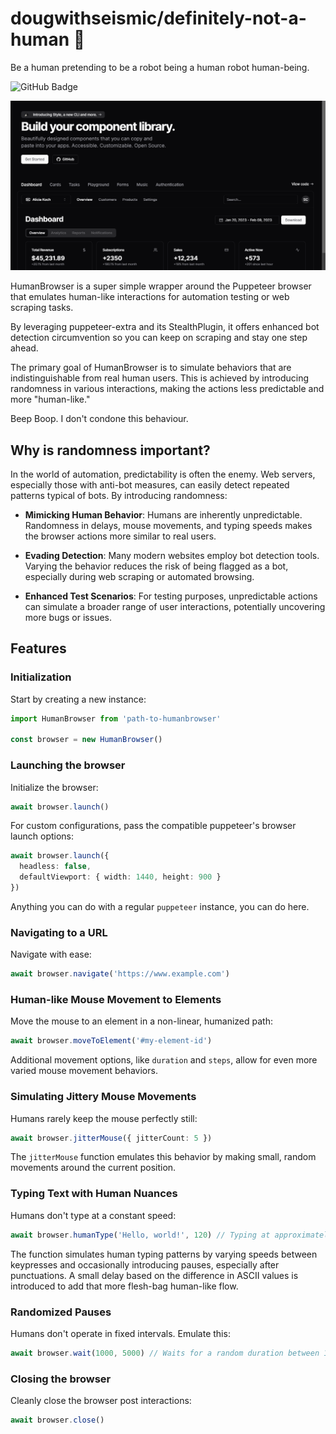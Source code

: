 # dougwithseismic/definitely-not-a-human 🤖

Be a human pretending to be a robot being a human robot human-being. 

![GitHub Badge](https://img.shields.io/github/stars/dougwithseismic/definitely-not-a-robot?style=social&label=Star)

![Definitely Not A Robot](definitely-not-a-robot.gif)

HumanBrowser is a super simple wrapper around the Puppeteer browser that emulates human-like interactions for automation testing or web scraping tasks.

By leveraging puppeteer-extra and its StealthPlugin, it offers enhanced bot detection circumvention so you can keep on scraping and stay one step ahead.

The primary goal of HumanBrowser is to simulate behaviors that are indistinguishable from real human users. This is achieved by introducing randomness in various interactions, making the actions less predictable and more "human-like."

Beep Boop. I don't condone this behaviour.

## Why is randomness important?

In the world of automation, predictability is often the enemy. Web servers, especially those with anti-bot measures, can easily detect repeated patterns typical of bots. By introducing randomness:

- **Mimicking Human Behavior**: Humans are inherently unpredictable. Randomness in delays, mouse movements, and typing speeds makes the browser actions more similar to real users.
  
- **Evading Detection**: Many modern websites employ bot detection tools. Varying the behavior reduces the risk of being flagged as a bot, especially during web scraping or automated browsing.
  
- **Enhanced Test Scenarios**: For testing purposes, unpredictable actions can simulate a broader range of user interactions, potentially uncovering more bugs or issues.

## Features

### Initialization

Start by creating a new instance:

```typescript
import HumanBrowser from 'path-to-humanbrowser'

const browser = new HumanBrowser()
```

### Launching the browser

Initialize the browser:

```typescript
await browser.launch()
```

For custom configurations, pass the compatible puppeteer's browser launch options:

```typescript
await browser.launch({
  headless: false,
  defaultViewport: { width: 1440, height: 900 }
})
```

Anything you can do with a regular `puppeteer` instance, you can do here.

### Navigating to a URL

Navigate with ease:

```typescript
await browser.navigate('https://www.example.com')
```

### Human-like Mouse Movement to Elements

Move the mouse to an element in a non-linear, humanized path:

```typescript
await browser.moveToElement('#my-element-id')
```

Additional movement options, like `duration` and `steps`, allow for even more varied mouse movement behaviors.

### Simulating Jittery Mouse Movements

Humans rarely keep the mouse perfectly still:

```typescript
await browser.jitterMouse({ jitterCount: 5 })
```

The `jitterMouse` function emulates this behavior by making small, random movements around the current position.

### Typing Text with Human Nuances

Humans don't type at a constant speed:

```typescript
await browser.humanType('Hello, world!', 120) // Typing at approximately 120 words per minute
```

The function simulates human typing patterns by varying speeds between keypresses and occasionally introducing pauses, especially after punctuations. A small delay based on the difference in ASCII values is introduced to add that more flesh-bag human-like flow.

### Randomized Pauses

Humans don't operate in fixed intervals. Emulate this:

```typescript
await browser.wait(1000, 5000) // Waits for a random duration between 1 and 5 seconds
```

### Closing the browser

Cleanly close the browser post interactions:

```typescript
await browser.close()
```
